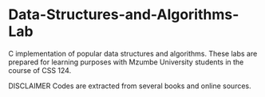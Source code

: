 # Data-Structures-and-Algorithms-Lab
C implementation of popular data structures and algorithms. These labs are prepared for learning purposes with Mzumbe University students in the course of CSS 124.

DISCLAIMER
Codes are extracted from several books and online sources.
